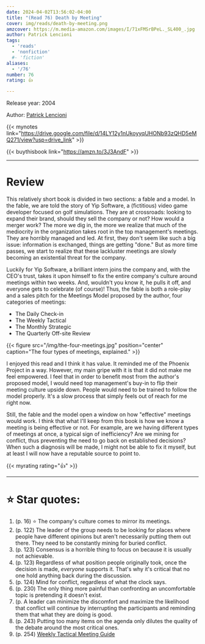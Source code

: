 ```yaml
---
date: 2024-04-02T13:56:02-04:00
title: "(Read 76) Death by Meeting"
cover: img/reads/death-by-meeting.png
amzcover: https://m.media-amazon.com/images/I/71xFMSrBPeL._SL400_.jpg
author: Patrick Lencioni
tags:
  - 'reads'
  - 'nonfiction'
  #- 'fiction'
aliases:
  - '/76'
number: 76
rating: 👍

---
```


Release year: 2004

Author: [Patrick Lencioni](https://en.wikipedia.org/wiki/Patrick_Lencioni)

{{< mynotes link="https://drive.google.com/file/d/14LY12y1nUkoyyqUHONb93zQHD5eMQ271/view?usp=drive_link" >}}

{{< buythisbook link="https://amzn.to/3J3AndF" >}}

---

# Review

This relatively short book is divided in two sections: a fable and a
model. In the fable, we are told the story of Yip Software, a
(fictitious) video game developer focused on golf simulations. They are
at crossroads: looking to expand their brand, should they sell the
company or not? How would a merger work? The more we dig in, the more we
realize that much of the mediocrity in the organization takes root in
the top management's meetings. They are horribly managed and led. At
first, they don't seem like such a big issue: information is exchanged,
things are getting "done." But as more time passes, we start to realize
that these lackluster meetings are slowly becoming an existential threat
for the company.

Luckily for Yip Software, a brilliant intern joins the company and, with
the CEO's trust, takes it upon himself to fix the entire company's
culture around meetings within two weeks. And, wouldn't you know it, he
pulls it off, and everyone gets to celebrate (of course)! Thus, the
fable is both a role-play and a sales pitch for the Meetings Model proposed by
the author, four categories of meetings:

- The Daily Check-in
- The Weekly Tactical
- The Monthly Strategic
- The Quarterly Off-site Review

{{< figure src="/img/the-four-meetings.jpg" position="center" caption="The four types of meetings, explained." >}}

I enjoyed this read and I think it has value. It reminded me of the
Phoenix Project in a way. However, my main gripe with it is that it did
not make me feel empowered. I feel that in order to benefit most from
the author's proposed model, I would need top management's buy-in to
flip their meeting culture upside down. People would need to be trained
to follow the model properly. It's a slow process that simply feels out
of reach for me right now.

Still, the fable and the model open a window on how "effective" meetings
would work. I think that what I'll keep from this book is how we know a
meeting is being effective or not. For example, are we having different
types of meetings at once, a typical sign of inefficiency? Are we mining
for conflict, thus preventing the need to go back on established
decisions? When such a diagnosis will be made, I might not be able to
fix it myself, but at least I will now have a reputable source to point
to.

{{< myrating rating="👍" >}}

---

# :star: Star quotes:

1. (p. 16) :star: The company's culture comes to mirror its meetings.
1. (p. 122) The leader of the group needs to be looking for places where
   people have different opinions but aren't necessarily putting them
   out there. They need to be constantly mining for buried conflict.
1. (p. 123) Consensus is a horrible thing to focus on because it is
   usually not achievable.
1. (p. 123) Regardless of what position people originally took, once the
   decision is made, *everyone* supports it. That's why it's critical
   that no one hold anything back during the discussion.
1. (p. 124) Mind for conflict, regardless of what the clock says.
1. (p. 230) The only thing more painful than confronting an
   uncomfortable topic is pretending it doesn't exist.
1. (p. A leader can minimize the discomfort and maximize the likelihood
   that conflict will continue by interrupting the participants and
   reminding them that what they are doing is good.
1. (p. 243) Putting too many items on the agenda only dilutes the
   quality of the debate around the most critical ones.
1. (p. 254) [Weekly Tactical Meeting Guide](https://felx.cc/tactical)
